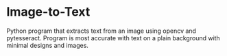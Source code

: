 # Image-to-Text
Python program that extracts text from an image using opencv and pytesseract. Program is most accurate with text on a plain background with minimal designs and images.
